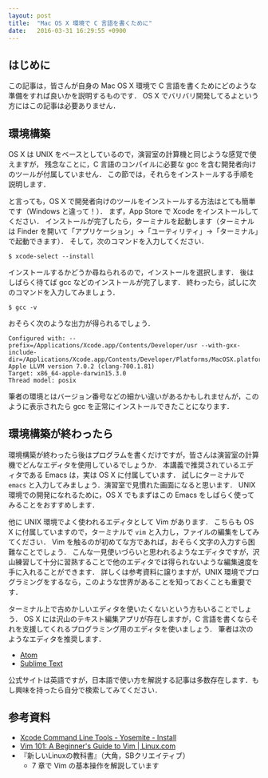```yaml
---
layout: post
title:  "Mac OS X 環境で C 言語を書くために"
date:   2016-03-31 16:29:55 +0900
---
```


## はじめに

この記事は，皆さんが自身の Mac OS X 環境で C 言語を書くためにどのような準備をすれば良いかを説明するものです．
OS X でバリバリ開発してるよという方にはこの記事は必要ありません．

## 環境構築

OS X は UNIX をベースとしているので，演習室の計算機と同じような感覚で使えますが，
残念なことに，C 言語のコンパイルに必要な gcc を含む開発者向けのツールが付属していません．
この節では，それらをインストールする手順を説明します．

と言っても，OS X で開発者向けのツールをインストールする方法はとても簡単です（Windows と違って！）．
まず，App Store で Xcode をインストールしてください．
インストールが完了したら，ターミナルを起動します（ターミナルは Finder を開いて「アプリケーション」→「ユーティリティ」→「ターミナル」で起動できます）．
そして，次のコマンドを入力してください．

```
$ xcode-select --install
```

インストールするかどうか尋ねられるので，インストールを選択します．
後はしばらく待てば gcc などのインストールが完了します．
終わったら，試しに次のコマンドを入力してみましょう．

```
$ gcc -v
```

おそらく次のような出力が得られるでしょう．

```
Configured with: --prefix=/Applications/Xcode.app/Contents/Developer/usr --with-gxx-include-dir=/Applications/Xcode.app/Contents/Developer/Platforms/MacOSX.platform/Developer/SDKs/MacOSX10.11.sdk/usr/include/c++/4.2.1
Apple LLVM version 7.0.2 (clang-700.1.81)
Target: x86_64-apple-darwin15.3.0
Thread model: posix
```

筆者の環境とはバージョン番号などの細かい違いがあるかもしれませんが，このように表示されたら gcc を正常にインストールできたことになります．

## 環境構築が終わったら

環境構築が終わったら後はプログラムを書くだけですが，皆さんは演習室の計算機でどんなエディタを使用しているでしょうか．
本講義で推奨されているエディタである Emacs は，実は OS X に付属しています．
試しにターミナルで `emacs` と入力してみましょう．演習室で見慣れた画面になると思います．
UNIX 環境での開発になれるために，OS X でもまずはこの Emacs をしばらく使ってみることをおすすめします．

他に UNIX 環境でよく使われるエディタとして Vim があります．
こちらも OS X に付属していますので，ターミナルで `vim` と入力し，ファイルの編集をしてみてください．
Vim を触るのが初めてな方であれば，おそらく文字の入力すら困難なことでしょう．
こんな一見使いづらいと思われるようなエディタですが，沢山練習して十分に習熟することで他のエディタでは得られないような編集速度を手に入れることができます．
詳しくは参考資料に譲りますが，UNIX 環境でプログラミングをするなら，このような世界があることを知っておくことも重要です．

ターミナル上で古めかしいエディタを使いたくないという方もいることでしょう．
OS X には沢山のテキスト編集アプリが存在しますが，C 言語を書くならそれを支援してくれるプログラミング用のエディタを使いましょう．
筆者は次のようなエディタを推奨します．

- [Atom](https://atom.io/)
- [Sublime Text](https://www.sublimetext.com/)

公式サイトは英語ですが，日本語で使い方を解説する記事は多数存在します．もし興味を持ったら自分で検索してみてください．

## 参考資料

- [Xcode Command Line Tools - Yosemite - Install](http://railsapps.github.io/xcode-command-line-tools.html)
- [Vim 101: A Beginner's Guide to Vim | Linux.com](https://www.linux.com/learn/tutorials/228600-vim-101-a-beginners-guide-to-vim)
- 『新しいLinuxの教科書』（大角，SBクリエイティブ）
    - 7 章で Vim の基本操作を解説しています
